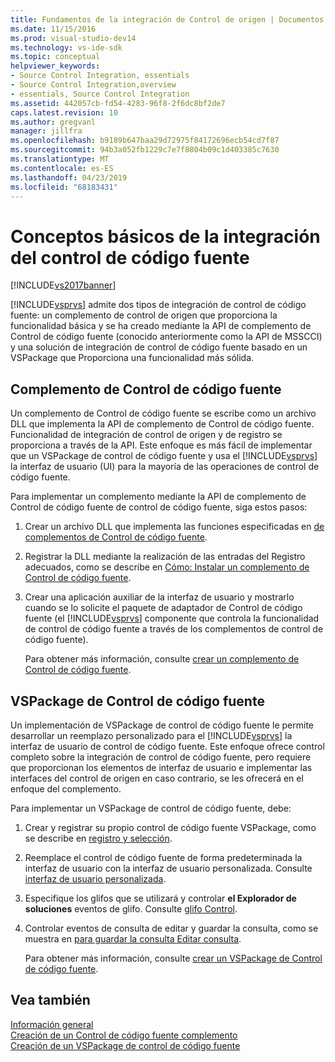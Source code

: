 ```yaml
---
title: Fundamentos de la integración de Control de origen | Documentos de Microsoft
ms.date: 11/15/2016
ms.prod: visual-studio-dev14
ms.technology: vs-ide-sdk
ms.topic: conceptual
helpviewer_keywords:
- Source Control Integration, essentials
- Source Control Integration,overview
- essentials, Source Control Integration
ms.assetid: 442057cb-fd54-4283-96f8-2f6dc8bf2de7
caps.latest.revision: 10
ms.author: gregvanl
manager: jillfra
ms.openlocfilehash: b9189b647baa29d72975f84172696ecb54cd7f87
ms.sourcegitcommit: 94b3a052fb1229c7e7f8804b09c1d403385c7630
ms.translationtype: MT
ms.contentlocale: es-ES
ms.lasthandoff: 04/23/2019
ms.locfileid: "68183431"
---
```

# <a name="source-control-integration-essentials"></a>Conceptos básicos de la integración del control de código fuente
[!INCLUDE[vs2017banner](../../includes/vs2017banner.md)]

[!INCLUDE[vsprvs](../../includes/vsprvs-md.md)] admite dos tipos de integración de control de código fuente: un complemento de control de origen que proporciona la funcionalidad básica y se ha creado mediante la API de complemento de Control de código fuente (conocido anteriormente como la API de MSSCCI) y una solución de integración de control de código fuente basado en un VSPackage que Proporciona una funcionalidad más sólida.  
  
## <a name="source-control-plug-in"></a>Complemento de Control de código fuente  
 Un complemento de Control de código fuente se escribe como un archivo DLL que implementa la API de complemento de Control de código fuente. Funcionalidad de integración de control de origen y de registro se proporciona a través de la API. Este enfoque es más fácil de implementar que un VSPackage de control de código fuente y usa el [!INCLUDE[vsprvs](../../includes/vsprvs-md.md)] la interfaz de usuario (UI) para la mayoría de las operaciones de control de código fuente.  
  
 Para implementar un complemento mediante la API de complemento de Control de código fuente de control de código fuente, siga estos pasos:  
  
1. Crear un archivo DLL que implementa las funciones especificadas en [de complementos de Control de código fuente](../../extensibility/source-control-plug-ins.md).  
  
2. Registrar la DLL mediante la realización de las entradas del Registro adecuados, como se describe en [Cómo: Instalar un complemento de Control de código fuente](../../extensibility/internals/how-to-install-a-source-control-plug-in.md).  
  
3. Crear una aplicación auxiliar de la interfaz de usuario y mostrarlo cuando se lo solicite el paquete de adaptador de Control de código fuente (el [!INCLUDE[vsprvs](../../includes/vsprvs-md.md)] componente que controla la funcionalidad de control de código fuente a través de los complementos de control de código fuente).  
  
   Para obtener más información, consulte [crear un complemento de Control de código fuente](../../extensibility/internals/creating-a-source-control-plug-in.md).  
  
## <a name="source-control-vspackage"></a>VSPackage de Control de código fuente  
 Un implementación de VSPackage de control de código fuente le permite desarrollar un reemplazo personalizado para el [!INCLUDE[vsprvs](../../includes/vsprvs-md.md)] la interfaz de usuario de control de código fuente. Este enfoque ofrece control completo sobre la integración de control de código fuente, pero requiere que proporcionan los elementos de interfaz de usuario e implementar las interfaces del control de origen en caso contrario, se les ofrecerá en el enfoque del complemento.  
  
 Para implementar un VSPackage de control de código fuente, debe:  
  
1. Crear y registrar su propio control de código fuente VSPackage, como se describe en [registro y selección](../../extensibility/internals/registration-and-selection-source-control-vspackage.md).  
  
2. Reemplace el control de código fuente de forma predeterminada la interfaz de usuario con la interfaz de usuario personalizada. Consulte [interfaz de usuario personalizada](../../extensibility/internals/custom-user-interface-source-control-vspackage.md).  
  
3. Especifique los glifos que se utilizará y controlar **el Explorador de soluciones** eventos de glifo. Consulte [glifo Control](../../extensibility/internals/glyph-control-source-control-vspackage.md).  
  
4. Controlar eventos de consulta de editar y guardar la consulta, como se muestra en [para guardar la consulta Editar consulta](../../extensibility/internals/query-edit-query-save-source-control-vspackage.md).  
  
   Para obtener más información, consulte [crear un VSPackage de Control de código fuente](../../extensibility/internals/creating-a-source-control-vspackage.md).  
  
## <a name="see-also"></a>Vea también  
 [Información general](../../extensibility/internals/source-control-integration-overview.md)   
 [Creación de un Control de código fuente complemento](../../extensibility/internals/creating-a-source-control-plug-in.md)   
 [Creación de un VSPackage de control de código fuente](../../extensibility/internals/creating-a-source-control-vspackage.md)
